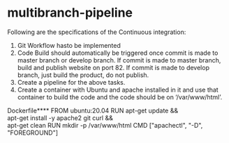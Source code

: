 # multibranch-pipeline
Following are the specifications of the Continuous integration:
1. Git Workflow hasto be implemented
2. Code Build should automatically be triggered once commit is made to master branch 
or develop branch.
If commit is made to master branch, build and publish website on 
port 82. If commit is made to develop branch, just build the 
product, do not publish.
3. Create a pipeline for the above tasks.
4. Create a container with Ubuntu and apache installed in it and use that container to
build the code and the code should be on ‘/var/www/html’.



Dockerfile****
FROM ubuntu:20.04
RUN apt-get update && \
   apt-get install -y apache2 git curl && \
   apt-get clean
RUN mkdir -p /var/www/html
CMD ["apachectl", "-D", "FOREGROUND"]
